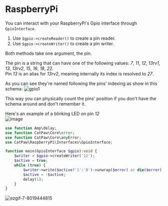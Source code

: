 # RaspberryPi

You can interact with your RaspberryPi's Gpio interface through `GpioInterface`.<br/>

1. Use `$gpio->createReader()` to create a pin reader.
2. Use `$gpio->createWriter()` to create a pin writer.

Both methods take one argument, the pin.

The pin is a string that can have one of the following
values: _7_, _11_, _12_, _13rv1_, _13_, _13rv2_, _15_, _16_, _18_, _22_.\
Pin _13_ is an alias for _13rv2_, meaning internally its index is resolved to _27_.

As you can see they're named following the pins' indexing as show in this schema:
![gpio1](https://user-images.githubusercontent.com/6891346/152225115-782f0313-d525-4d5f-9b5c-cecd32fdd865.png)

This way you can physically count the pins' position if you don't have the schema around and don't remember it.

Here's an example of a blinking LED on pin _12_<br/>
![image](https://user-images.githubusercontent.com/6891346/152228030-7d1f5cba-6308-42be-bc14-c62df1a81554.png)

```php
use function Amp\delay;
use function CatPaw\Core\error;
use function CatPaw\Core\anyError;
use CatPaw\RaspberryPi\Interfaces\GpioInterface;

function main(GpioInterface $gpio):void {
    $writer = $gpio->createWriter('12');
    $active = true;
    while (true) {
        $writer->write($active?'1':'0')->unwrap($error) or die($error);
        $active = !$active;
        delay(1);
    }
}
```

![ezgif-7-8019444815](https://user-images.githubusercontent.com/6891346/152222230-e504eaa4-e014-4c91-ae56-3d4376b1d3d2.gif)
